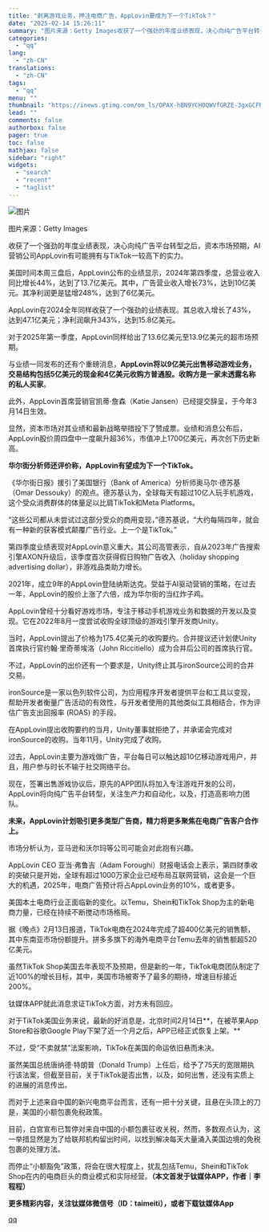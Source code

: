 ```yaml
---
title: "剥离游戏业务，押注电商广告，AppLovin要成为下一个TikTok？"
date: "2025-02-14 15:26:11"
summary: "图片来源：Getty Images收获了一个强劲的年度业绩表现，决心向纯广告平台转型之后，资本市场预..."
categories:
  - "qq"
lang:
  - "zh-CN"
translations:
  - "zh-CN"
tags:
  - "qq"
menu: ""
thumbnail: "https://inews.gtimg.com/om_ls/OPAX-hBN9YCH0QWVfGRZE-3gxGCFRgWL89mEaXCu1wIPMAA_640360/0"
lead: ""
comments: false
authorbox: false
pager: true
toc: false
mathjax: false
sidebar: "right"
widgets:
  - "search"
  - "recent"
  - "taglist"
---
```


![图片](https://inews.gtimg.com/om_bt/OjurWb6hviu7aWX_uy_l5Irs0C-K6fYet-QdFRV7ZZVJIAA/641)

图片来源：Getty Images

收获了一个强劲的年度业绩表现，决心向纯广告平台转型之后，资本市场预期，AI营销公司AppLovin有可能拥有与TikTok一较高下的实力。

美国时间本周三盘后，AppLovin公布的业绩显示，2024年第四季度，总营业收入同比增长44%，达到了13.7亿美元。其中，广告营业收入增长73%，达到10亿美元。其净利润更是猛增248%，达到了6亿美元。

AppLovin在2024全年同样收获了一个强劲的业绩表现。其总收入增长了43%，达到47.1亿美元；净利润飙升343%，达到15.8亿美元。

对于2025年第一季度，AppLovin同样给出了13.6亿美元至13.9亿美元的超市场预期。

与业绩一同发布的还有个重磅消息，**AppLovin将以9亿美元出售移动游戏业务，交易结构包括5亿美元的现金和4亿美元收购方普通股。收购方是一家未透露名称的私人买家**。

此外，AppLovin首席营销官凯蒂·詹森（Katie Jansen）已经提交辞呈，于今年3月14日生效。

显然，资本市场对其业绩和最新战略举措投下了赞成票。业绩和消息公布后，AppLovin股价周四盘中一度飙升超36%，市值冲上1700亿美元，再次创下历史新高。

**华尔街分析师还评价称，AppLovin有望成为下一个TikTok。**

《华尔街日报》援引了美国银行（Bank of America）分析师奥马尔·德苏基（Omar Dessouky）的观点。德苏基认为，全球每天有超过10亿人玩手机游戏，这个受众消费群体的体量足以比肩TikTok和Meta Platforms。

“这些公司都从未尝试过这部分受众的商用变现，”德苏基说，“大约每隔四年，就会有一种新的获客模式颠覆广告行业。上一个是TikTok。”

第四季度业绩表现对AppLovin意义重大。其公司高管表示，自从2023年广告搜索引擎AXON升级后，该季度首次获得假日购物广告收入（holiday shopping advertising dollar），非游戏品类助力增长。

2021年，成立9年的AppLovin登陆纳斯达克。受益于AI驱动营销的策略，在过去一年，AppLovin的股价上涨了六倍，成为华尔街的当红炸子鸡。

AppLovin曾经十分看好游戏市场，专注于移动手机游戏业务和数据的开发以及变现。它在2022年8月一度尝试收购全球顶级的游戏引擎开发商Unity。

当时，AppLovin提出了价格为175.4亿美元的收购要约。合并提议还计划使Unity首席执行官约翰·里奇蒂埃洛（John Riccitiello）成为合并后公司的首席执行官。

不过，AppLovin的出价还有一个要求是，Unity终止其与ironSource公司的合并交易。

ironSource是一家以色列软件公司，为应用程序开发者提供平台和工具以变现，帮助开发者衡量广告活动的有效性，与开发者使用的其他类似工具相结合，作为评估广告支出回报率 (ROAS) 的手段。

在AppLovin提出收购要约的当月，Unity董事就拒绝了，并承诺会完成对ironSource的收购。当年11月，Unity完成了收购。

过去，AppLovin主要为游戏做广告，平台每日可以触达超10亿移动游戏用户，并且，用户参与时长不输于社交网络平台。

现在，签署出售游戏协议后，原先的APP团队将加入专注游戏开发的公司，AppLovin将向纯广告平台转型，关注生产力和自动化，以及，打造高影响力团队。

**未来，AppLovin计划吸引更多类型广告商，精力将更多聚焦在电商广告客户合作上。**

市场分析认为，亚马逊和沃尔玛等公司可能会对此抱有兴趣。

AppLovin CEO 亚当·弗鲁吉（Adam Foroughi）财报电话会上表示，第四财季收的突破只是开始，全球有超过1000万家企业已经布局互联网营销，这会是一个巨大的机遇，2025年，电商广告预计将占AppLovin业务的10%，或者更多。

美国本土电商行业正面临新的变化。以Temu，Shein和TikTok Shop为主的新电商力量，已经在持续不断搅动市场格局。

据《晚点》2月13日报道，TikTok电商在2024年完成了超400亿美元的销售额，其中东南亚市场份额提升。拼多多旗下的海外电商平台Temu去年的销售额超520亿美元。

虽然TikTok Shop美国去年表现不及预期，但是新的一年，TikTok电商团队制定了近100%的增长目标，其中，美国市场被寄予了最多的期待，增速目标接近200%。

钛媒体APP就此消息求证TikTok方面，对方未有回应。

对于TikTok美国业务来说，最新的好消息是，北京时间2月14日**，在被苹果App Store和谷歌Google Play下架了近一个月之后，APP已经正式恢复上架。**

不过，受“不卖就禁”法案影响，TikTok在美国的命运依旧悬而未决。

虽然美国总统唐纳德·特朗普（Donald Trump）上任后，给予了75天的宽限期执行该法案，但截至目前，关于TikTok是否出售，以及，如何出售，还没有实质上的进展的消息传出。

而对于上述来自中国的新兴电商平台而言，还有一把十分关键，且悬在头顶上的刀是，美国的小额包裹免税政策。

目前，白宫宣布已暂停对来自中国的小额包裹征收关税，然而，多数观点认为，这一举措显然是为了给联邦机构留出时间，以找到解决每天大量涌入美国边境的免税包裹的处理方法。

而停止“小额豁免”政策，将会在很大程度上，扰乱包括Temu，Shein和TikTok Shop在内的电商巨头的商业模式和实际经营。**（本文首发于钛媒体APP，作者｜李程程）**

**更多精彩内容，关注钛媒体微信号（ID：taimeiti），或者下载钛媒体App**

[qq](https://new.qq.com/rain/a/20250214A05F2N00)
